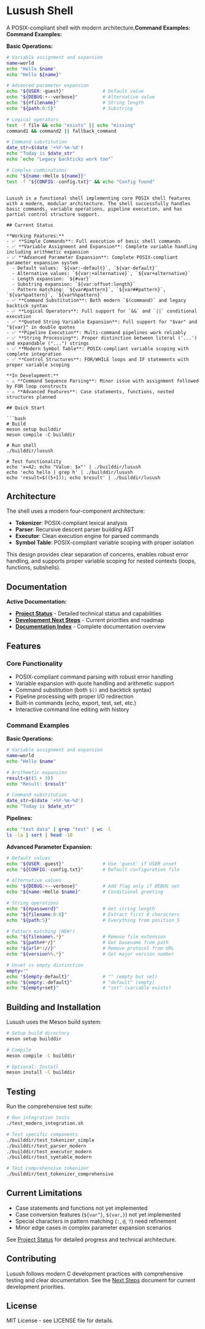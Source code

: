 # Lusush Shell

A POSIX-compliant shell with modern architecture,**Command Examples:**
**Command Examples:**

**Basic Operations:**
```bash
# Variable assignment and expansion
name=world
echo "Hello $name"
echo "Hello ${name}"

# Advanced parameter expansion
echo "${USER:-guest}"              # Default value
echo "${DEBUG:+--verbose}"         # Alternative value
echo "${#filename}"                # String length
echo "${path:0:5}"                 # Substring

# Logical operators
test -f file && echo "exists" || echo "missing"
command1 && command2 || fallback_command

# Command substitution
date_str=$(date '+%Y-%m-%d')
echo "Today is $date_str"
echo `echo "Legacy backticks work too"`

# Complex combinations
echo "${name:+Hello ${name}}"
test -f "${CONFIG:-config.txt}" && echo "Config found"
```
``` Version 0.6.0-dev

Lusush is a functional shell implementing core POSIX shell features with a modern, modular architecture. The shell successfully handles basic commands, variable operations, pipeline execution, and has partial control structure support.

## Current Status

**Working Features:**
- ✅ **Simple Commands**: Full execution of basic shell commands
- ✅ **Variable Assignment and Expansion**: Complete variable handling including arithmetic expansion  
- ✅ **Advanced Parameter Expansion**: Complete POSIX-compliant parameter expansion system
  - Default values: `${var:-default}`, `${var-default}`
  - Alternative values: `${var:+alternative}`, `${var+alternative}`
  - Length expansion: `${#var}`
  - Substring expansion: `${var:offset:length}`
  - Pattern matching: `${var#pattern}`, `${var##pattern}`, `${var%pattern}`, `${var%%pattern}`
- ✅ **Command Substitution**: Both modern `$(command)` and legacy backtick syntax
- ✅ **Logical Operators**: Full support for `&&` and `||` conditional execution
- ✅ **Quoted String Variable Expansion**: Full support for "$var" and "${var}" in double quotes
- ✅ **Pipeline Execution**: Multi-command pipelines work reliably
- ✅ **String Processing**: Proper distinction between literal ('...') and expandable ("...") strings
- ✅ **Modern Symbol Table**: POSIX-compliant variable scoping with complete integration
- ✅ **Control Structures**: FOR/WHILE loops and IF statements with proper variable scoping

**In Development:**
- ⚠️ **Command Sequence Parsing**: Minor issue with assignment followed by FOR loop constructs
- ⚠️ **Advanced Features**: Case statements, functions, nested structures planned

## Quick Start

```bash
# Build
meson setup builddir
meson compile -C builddir

# Run shell
./builddir/lusush

# Test functionality
echo 'x=42; echo "Value: $x"' | ./builddir/lusush
echo 'echo hello | grep h' | ./builddir/lusush
echo 'result=$((5+1)); echo $result' | ./builddir/lusush
```

## Architecture

The shell uses a modern four-component architecture:
- **Tokenizer**: POSIX-compliant lexical analysis
- **Parser**: Recursive descent parser building AST
- **Executor**: Clean execution engine for parsed commands
- **Symbol Table**: POSIX-compliant variable scoping with proper isolation

This design provides clear separation of concerns, enables robust error handling, and supports proper variable scoping for nested contexts (loops, functions, subshells).
## Documentation

**Active Documentation:**
- **[Project Status](PROJECT_STATUS_CURRENT.md)** - Detailed technical status and capabilities
- **[Development Next Steps](NEXT_STEPS_CURRENT.md)** - Current priorities and roadmap  
- **[Documentation Index](docs/DOCUMENTATION_INDEX.md)** - Complete documentation overview

## Features

### Core Functionality
- POSIX-compliant command parsing with robust error handling
- Variable expansion with quote handling and arithmetic support
- Command substitution (both `$()` and backtick syntax)
- Pipeline processing with proper I/O redirection
- Built-in commands (echo, export, test, set, etc.)
- Interactive command line editing with history

### Command Examples

**Basic Operations:**
```bash
# Variable assignment and expansion
name=world
echo "Hello $name"

# Arithmetic expansion  
result=$((5 + 3))
echo "Result: $result"

# Command substitution
date_str=$(date '+%Y-%m-%d')
echo "Today is $date_str"
```

**Pipelines:**
```bash
echo "test data" | grep "test" | wc -l
ls -la | sort | head -10
```

**Advanced Parameter Expansion:**
```bash
# Default values
echo "${USER:-guest}"              # Use 'guest' if USER unset
echo "${CONFIG:-config.txt}"       # Default configuration file

# Alternative values  
echo "${DEBUG:+--verbose}"         # Add flag only if DEBUG set
echo "${name:+Hello $name}"        # Conditional greeting

# String operations
echo "${#password}"                # Get string length
echo "${filename:0:8}"             # Extract first 8 characters
echo "${path:5}"                   # Everything from position 5

# Pattern matching (NEW!)
echo "${filename%.*}"              # Remove file extension
echo "${path##*/}"                 # Get basename from path
echo "${url#*://}"                 # Remove protocol from URL
echo "${version%%.*}"              # Get major version number

# Unset vs empty distinction
empty=""
echo "${empty-default}"            # "" (empty but set)
echo "${empty:-default}"           # "default" (empty)
echo "${empty+set}"                # "set" (variable exists)
```

## Building and Installation

Lusush uses the Meson build system:

```bash
# Setup build directory
meson setup builddir

# Compile
meson compile -C builddir

# Optional: Install
meson install -C builddir
```

## Testing

Run the comprehensive test suite:

```bash
# Run integration tests
./test_modern_integration.sh

# Test specific components
./builddir/test_tokenizer_simple
./builddir/test_parser_modern
./builddir/test_executor_modern
./builddir/test_symtable_modern

# Test comprehensive tokenizer
./builddir/test_tokenizer_comprehensive
```

## Current Limitations

- Case statements and functions not yet implemented
- Case conversion features (`${var^}`, `${var,}`) not yet implemented
- Special characters in pattern matching (`:`, `@`, `?`) need refinement
- Minor edge cases in complex parameter expansion scenarios

See [Project Status](PROJECT_STATUS_CURRENT.md) for detailed progress and technical architecture.

## Contributing

Lusush follows modern C development practices with comprehensive testing and clear documentation. See the [Next Steps](NEXT_STEPS_CURRENT.md) document for current development priorities.

## License

MIT License - see LICENSE file for details.

